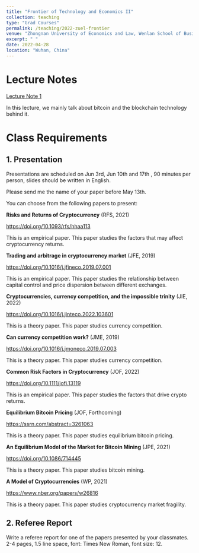 ```yaml
---
title: "Frontier of Technology and Economics II"
collection: teaching
type: "Grad Courses"
permalink: /teaching/2022-zuel-frontier
venue: "Zhongnan University of Economics and Law, Wenlan School of Business"
excerpt: " "
date: 2022-04-28
location: "Wuhan, China"
---
```


# Lecture Notes

[Lecture Note 1](https://github.com/Anonymous-Y/my_website/blob/528a7beaae7232fc87d98f856e2d24c5ecee9f67/files/zuel/frontier_of_technology_and_economics_ii/letcure_1.pdf)

In this lecture, we mainly talk about bitcoin and the blockchain technology behind it.


# Class Requirements

## 1. Presentation

Presentations are scheduled on Jun 3rd, Jun 10th and 17th , 90 minutes per person, slides should be written in English.  

Please send me the name of your paper before May 13th.

You can choose from the following papers to present:

**Risks and Returns of Cryptocurrency** (RFS, 2021)

https://doi.org/10.1093/rfs/hhaa113

This is an empirical paper. This paper studies the factors that may affect cryptocurrency returns.

**Trading and arbitrage in cryptocurrency market** (JFE, 2019)

https://doi.org/10.1016/j.jfineco.2019.07.001

This is an empirical paper. This paper studies the relationship between capital control and price dispersion between different exchanges.

**Cryptocurrencies, currency competition, and the impossible trinity** (JIE, 2022)

https://doi.org/10.1016/j.jinteco.2022.103601

This is a theory paper. This paper studies currency competition.

**Can currency competition work?** (JME, 2019)

https://doi.org/10.1016/j.jmoneco.2019.07.003

This is a theory paper. This paper studies currency competition.

**Common Risk Factors in Cryptocurrency** (JOF, 2022)

https://doi.org/10.1111/jofi.13119

This is an empirical paper. This paper studies the factors that drive crypto returns.

**Equilibrium Bitcoin Pricing** (JOF, Forthcoming)

https://ssrn.com/abstract=3261063

This is a theory paper. This paper studies equilibrium bitcoin pricing.

**An Equilibrium Model of the Market for Bitcoin Mining** (JPE, 2021)

https://doi.org/10.1086/714445

This is a theory paper. This paper studies bitcoin mining.

**A Model of Cryptocurrencies** (WP, 2021)

https://www.nber.org/papers/w26816

This is a theory paper. This paper studies cryptocurrency market fragility.


## 2. Referee Report

Write a referee report for one of the papers presented by your classmates. 2-4 pages, 1.5 line space, font: Times New Roman, font size: 12.

